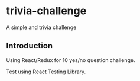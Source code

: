 # trivia-challenge

A simple and trivia challenge

## Introduction

Using React/Redux for 10 yes/no question challenge.

Test using React Testing Library.
